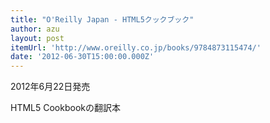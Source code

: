 ```yaml
---
title: "O'Reilly Japan - HTML5クックブック"
author: azu
layout: post
itemUrl: 'http://www.oreilly.co.jp/books/9784873115474/'
date: '2012-06-30T15:00:00.000Z'
---
```

2012年6月22日発売

HTML5 Cookbookの翻訳本
